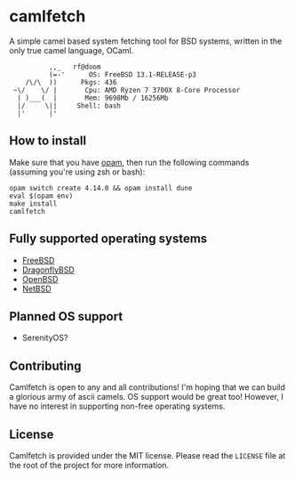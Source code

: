 # camlfetch
A simple camel based system fetching tool for BSD systems, written in the only
true camel language, OCaml.
```
          ,,_   rf@doom
          (=-'      OS: FreeBSD 13.1-RELEASE-p3
    /\/\  ))      Pkgs: 436
 ~\/    \/ |       Cpu: AMD Ryzen 7 3700X 8-Core Processor
  | )___(  |       Mem: 9698Mb / 16256Mb
  |/     \||     Shell: bash
  |'      |'       
```

## How to install
Make sure that you have [opam](https://opam.ocaml.org/doc/Install.html),
then run the following commands (assuming you're using zsh or bash):
```shell
opam switch create 4.14.0 && opam install dune
eval $(opam env)
make install
camlfetch
```

## Fully supported operating systems
- [FreeBSD](https://www.freebsd.org/)
- [DragonflyBSD](https://www.dragonflybsd.org/)
- [OpenBSD](https://www.openbsd.org/)
- [NetBSD](http://www.netbsd.org/)

## Planned OS support
- SerenityOS?

## Contributing
Camlfetch is open to any and all contributions! I'm hoping that we can build a
glorious army of ascii camels. OS support would be great too! However, I have
no interest in supporting non-free operating systems.

## License
Camlfetch is provided under the MIT license. Please read the `LICENSE` file
at the root of the project for more information.
